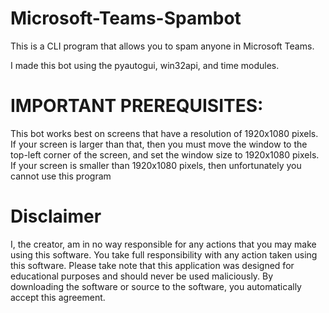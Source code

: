 # Microsoft-Teams-Spambot
This is a CLI program that allows you to spam anyone in Microsoft Teams.

I made this bot using the pyautogui, win32api, and time modules.

# IMPORTANT PREREQUISITES:
This bot works best on screens that have a resolution of 1920x1080 pixels. If your screen is larger than that, then you must move the window to the top-left corner of the screen, and set the window size to 1920x1080 pixels. If your screen is smaller than 1920x1080 pixels, then unfortunately you cannot use this program

# Disclaimer
I, the creator, am in no way responsible for any actions that you may make using this software. You take full responsibility with any action taken using this software. Please take note that this application was designed for educational purposes and should never be used maliciously. By downloading the software or source to the software, you automatically accept this agreement.
